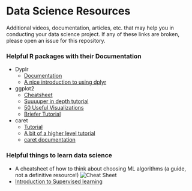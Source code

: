 # Data Science Resources
Additional videos, documentation, articles, etc. that may help you in conducting your data science project. If any of these links are broken, please open an issue for this repository.

### Helpful R packages with their Documentation
* Dyplr
  * [Documentation](https://cran.r-project.org/web/packages/dplyr/dplyr.pdf)
  * [A nice introduction to using dplyr](https://cran.r-project.org/web/packages/dplyr/vignettes/dplyr.html)
* ggplot2
  * [Cheatsheet](https://www.rstudio.com/wp-content/uploads/2015/03/ggplot2-cheatsheet.pdf)
  * [Suuuuper in depth tutorial](https://stats.idre.ucla.edu/stat/data/intro_ggplot2/ggplot2_intro_slidy.html)
  * [50 Useful Visualizations](http://r-statistics.co/Top50-Ggplot2-Visualizations-MasterList-R-Code.html)
  * [Briefer Tutorial](http://r-statistics.co/ggplot2-Tutorial-With-R.html)
* caret
  * [Tutorial](https://www.analyticsvidhya.com/blog/2016/12/practical-guide-to-implement-machine-learning-with-caret-package-in-r-with-practice-problem/)
  * [A bit of a higher level tutorial](http://www.rebeccabarter.com/blog/2017-11-17-caret_tutorial/)
  * [caret documentation](https://cran.r-project.org/web/packages/caret/caret.pdf)

### Helpful things to learn data science
* A cheatsheet of how to think about choosing ML algorithms (a guide, not a definitive resource!)
![Cheat Sheet](http://1.bp.blogspot.com/-ME24ePzpzIM/UQLWTwurfXI/AAAAAAAAANw/W3EETIroA80/s1600/drop_shadows_background.png)
* [Introduction to Supervised learning](https://medium.com/machine-learning-for-humans/supervised-learning-740383a2feab)
